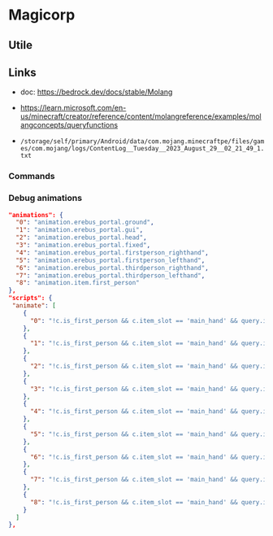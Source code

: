 # Magicorp

## Utile

## Links

* doc: <https://bedrock.dev/docs/stable/Molang>
* <https://learn.microsoft.com/en-us/minecraft/creator/reference/content/molangreference/examples/molangconcepts/queryfunctions>

* `/storage/self/primary/Android/data/com.mojang.minecraftpe/files/games/com.mojang/logs/ContentLog__Tuesday__2023_August_29__02_21_49_1.txt`

### Commands

### Debug animations

```json
"animations": {
  "0": "animation.erebus_portal.ground",
  "1": "animation.erebus_portal.gui",
  "2": "animation.erebus_portal.head",
  "3": "animation.erebus_portal.fixed",
  "4": "animation.erebus_portal.firstperson_righthand",
  "5": "animation.erebus_portal.firstperson_lefthand",
  "6": "animation.erebus_portal.thirdperson_righthand",
  "7": "animation.erebus_portal.thirdperson_lefthand",
  "8": "animation.item.first_person"
},
"scripts": {
 "animate": [
    {
      "0": "!c.is_first_person && c.item_slot == 'main_hand' && query.is_item_name_any('slot.hotbar', 0, 'minecraft:cooked_porkchop')"
    },
    {
      "1": "!c.is_first_person && c.item_slot == 'main_hand' && query.is_item_name_any('slot.hotbar', 1, 'minecraft:cooked_porkchop')"
    },
    {
      "2": "!c.is_first_person && c.item_slot == 'main_hand' && query.is_item_name_any('slot.hotbar', 2, 'minecraft:cooked_porkchop')"
    },
    {
      "3": "!c.is_first_person && c.item_slot == 'main_hand' && query.is_item_name_any('slot.hotbar', 3, 'minecraft:cooked_porkchop')"
    },
    {
      "4": "!c.is_first_person && c.item_slot == 'main_hand' && query.is_item_name_any('slot.hotbar', 4, 'minecraft:cooked_porkchop')"
    },
    {
      "5": "!c.is_first_person && c.item_slot == 'main_hand' && query.is_item_name_any('slot.hotbar', 5, 'minecraft:cooked_porkchop')"
    },
    {
      "6": "!c.is_first_person && c.item_slot == 'main_hand' && query.is_item_name_any('slot.hotbar', 6, 'minecraft:cooked_porkchop')"
    },
    {
      "7": "!c.is_first_person && c.item_slot == 'main_hand' && query.is_item_name_any('slot.hotbar', 7, 'minecraft:cooked_porkchop')"
    },
    {
      "8": "!c.is_first_person && c.item_slot == 'main_hand' && query.is_item_name_any('slot.hotbar', 8, 'minecraft:cooked_porkchop')"
    }
  ]
},
```

